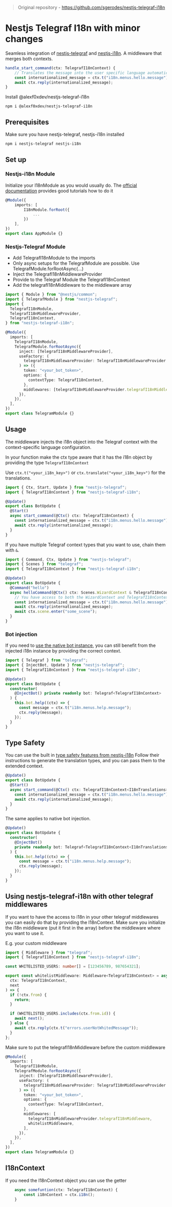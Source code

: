 > Original repository - https://github.com/sgerodes/nestjs-telegraf-i18n

# Nestjs Telegraf I18n with minor changes

Seamless integration of [nestjs-telegraf](https://www.npmjs.com/package/nestjs-telegraf) and [nestjs-i18n](https://www.npmjs.com/package/nestjs-i18n).
A middleware that merges both contexts.

```typescript
handle_start_command(ctx: TelegrafI18nContext) {
    // Translates the message into the user specific language automatically
    const internationalized_message = ctx.t("i18n.menus.hello.message");
    await ctx.reply(internationalized_message);
}
```

Install @alexf0xdev/nestjs-telegraf-i18n

```shell
npm i @alexf0xdev/nestjs-telegraf-i18n
```

## Prerequisites

Make sure you have nestjs-telegraf, nestjs-i18n installed

```shell
npm i nestjs-telegraf nestjs-i18n
```

## Set up

### Nestjs-i18n Module

Initialize your I18nModule as you would usually do.
The [official documentation](https://nestjs-i18n.com/quick-start) provides good tutorials how to do it

```typescript
@Module({
    imports: [
        I18nModule.forRoot({
            ...
        })
    ],
})
export class AppModule {}
```

### Nestjs-Telegraf Module

- Add TelegrafI18nModule to the imports
- Only async setups for the TelegrafModule are possible. Use TelegrafModule.forRootAsync(...)
- Inject the TelegrafI18nMiddlewareProvider
- Provide to the Telegraf Module the TelegrafI18nContext
- Add the telegrafI18nMiddleware to the middleware array

```typescript
import { Module } from "@nestjs/common";
import { TelegrafModule } from "nestjs-telegraf";
import {
  TelegrafI18nModule,
  TelegrafI18nMiddlewareProvider,
  TelegrafI18nContext,
} from "nestjs-telegraf-i18n";

@Module({
  imports: [
    TelegrafI18nModule,
    TelegrafModule.forRootAsync({
      inject: [TelegrafI18nMiddlewareProvider],
      useFactory: (
        telegrafI18nMiddlewareProvider: TelegrafI18nMiddlewareProvider
      ) => ({
        token: "<your_bot_token>",
        options: {
          contextType: TelegrafI18nContext,
        },
        middlewares: [telegrafI18nMiddlewareProvider.telegrafI18nMiddleware],
      }),
    }),
  ],
})
export class TelegramModule {}
```

## Usage

The middleware injects the i18n object into the Telegraf context with the context-specific language configuration.

In your function make the ctx type aware that it has the i18n object by providing the type `TelegrafI18nContext`

Use `ctx.t("<your_i18n_key>")` or `ctx.translate("<your_i18n_key>")` for the translations.

```typescript
import { Ctx, Start, Update } from "nestjs-telegraf";
import { TelegrafI18nContext } from "nestjs-telegraf-i18n";

@Update()
export class BotUpdate {
  @Start()
  async start_command(@Ctx() ctx: TelegrafI18nContext) {
    const internationalized_message = ctx.t("i18n.menus.hello.message");
    await ctx.reply(internationalized_message);
  }
}
```

If you have multiple Telegraf context types that you want to use, chain them with `&`.

```typescript
import { Command, Ctx, Update } from "nestjs-telegraf";
import { Scenes } from "telegraf";
import { TelegrafI18nContext } from "nestjs-telegraf-i18n";

@Update()
export class BotUpdate {
  @Command("hello")
  async helloCommand(@Ctx() ctx: Scenes.WizardContext & TelegrafI18nContext) {
    // You have access to both the WizardContext and TelegrafI18nContext internals
    const internationalized_message = ctx.t("i18n.menus.hello.message");
    await ctx.reply(internationalized_message);
    await ctx.scene.enter("some_scene");
  }
}
```

### Bot injection

If you need to [use the native bot instance](https://nestjs-telegraf.0x467.com/extras/bot-injection.html),
you can still benefit from the injected i18n instance by providing the correct context.

```typescript
import { Telegraf } from "telegraf";
import { InjectBot, Update } from "nestjs-telegraf";
import { TelegrafI18nContext } from "nestjs-telegraf-i18n";

@Update()
export class BotUpdate {
  constructor(
    @InjectBot() private readonly bot: Telegraf<TelegrafI18nContext>
  ) {
    this.bot.help((ctx) => {
      const message = ctx.t("i18n.menus.help.message");
      ctx.reply(message);
    });
  }
}
```

## Type Safety

You can use the built in [type safety features from nestjs-i18n](https://nestjs-i18n.com/guides/type-safety)
Follow their instructions to generate the translation types, and you can pass them to the extended context.

```typescript
@Update()
export class BotUpdate {
  @Start()
  async start_command(@Ctx() ctx: TelegrafI18nContext<I18nTranslations>) {
    const internationalized_message = ctx.t("i18n.menus.hello.message");
    await ctx.reply(internationalized_message);
  }
}
```

The same applies to native bot injection.

```typescript
@Update()
export class BotUpdate {
  constructor(
    @InjectBot()
    private readonly bot: Telegraf<TelegrafI18nContext<I18nTranslations>>
  ) {
    this.bot.help((ctx) => {
      const message = ctx.t("i18n.menus.help.message");
      ctx.reply(message);
    });
  }
}
```

## Using nestjs-telegraf-i18n with other telegraf middlewares

If you want to have the access to i18n in your other telegraf middlewares you can easily do that by providing the I18nContext.
Make sure you initialize the i18n middleware (put it first in the array) before the middleware where you want to use it.

E.g. your custom middleware

```typescript
import { Middleware } from "telegraf";
import { TelegrafI18nContext } from "nestjs-telegraf-i18n";

const WHITELISTED_USERS: number[] = [123456789, 987654321];

export const whitelistMiddleware: Middleware<TelegrafI18nContext> = async (
  ctx: TelegrafI18nContext,
  next
) => {
  if (!ctx.from) {
    return;
  }

  if (WHITELISTED_USERS.includes(ctx.from.id)) {
    await next();
  } else {
    await ctx.reply(ctx.t("errors.userNotWhitedMessage"));
  }
};
```

Make sure to put the telegrafI18nMiddleware before the custom middleware

```typescript
@Module({
  imports: [
    TelegrafI18nModule,
    TelegrafModule.forRootAsync({
      inject: [TelegrafI18nMiddlewareProvider],
      useFactory: (
        telegrafI18nMiddlewareProvider: TelegrafI18nMiddlewareProvider
      ) => ({
        token: "<your_bot_token>",
        options: {
          contextType: TelegrafI18nContext,
        },
        middlewares: [
          telegrafI18nMiddlewareProvider.telegrafI18nMiddleware,
          whitelistMiddleware,
        ],
      }),
    }),
  ],
})
export class TelegramModule {}
```

## I18nContext

If you need the I18nContext object you can use the getter

```typescript
    async somefuntion(ctx: TelegrafI18nContext) {
        const i18nContext = ctx.i18n();
    }
```

